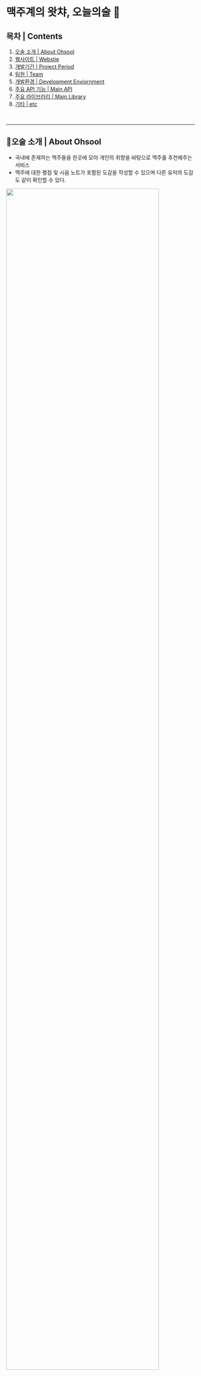 # 맥주계의 왓챠, 오늘의술 🍻

## 목차 | Contents
1. [오술 소개 | About Ohsool](#오술-소개--About-Ohsool)
2. [웹사이트 | Webstie](#웹사이트--Webstie)
3. [개발기간 | Project Period](#개발기간--Project-Period)
4. [팀원 | Team](#팀원--Team)
5. [개발환경 | Development Enviornment](#개발환경--Development-Enviornment)
6. [주요 API 기능 | Main API](#주요-API-기능--Main-API)
7. [주요 라이브러리 | Main Library](#주요-라이브러리--Main-Library)
8. [기타 | etc](#기타--etc)
<br>

<hr>

## 🍻오술 소개 | About Ohsool

* 국내에 존재하는 맥주들을 한곳에 모아 개인의 취향을 바탕으로 맥주를 추천해주는 서비스
* 맥주에 대한 평점 및 시음 노트가 포함된 도감을 작성할 수 있으며 다른 유저의 도감도 같이 확인할 수 있다.

<img src="https://user-images.githubusercontent.com/52440784/131280246-9b2e7aa9-e25c-4d42-9b94-b34fee3838d7.jpg" width=90% />
<img src="https://user-images.githubusercontent.com/52440784/131280256-2fce6eba-fe50-4b96-b418-c7647225dfe9.jpg" width=60% />

<br>

## 🌎웹사이트 | Webstie
https://ohsool.com/

<br>

## ⌚개발기간 | Project Period
2021.07.23 ~ 2021.09.02

<br>

## 🤸🏻‍♀️팀원 | Team

#### Backend (Node.js)
* 이정원 (https://wirehaired-snapper-f57.notion.site/Garden-s-notion-b7b614e91e4a4a2886f440a954c12bc1)
* 문진영 (https://github.com/moonjinyoung)
* 윤송 (https://www.notion.so/de0ca536d246408d980fed421e7118bc)
#### Frontend (React) - [Frontend Github](https://github.com/ohsool/front-end)
* 원동환 (https://github.com/endol007)
* 장정윤 (https://velog.io/@jeongyunjang)
#### Design (UI/UX) - [Figma WireFrame](https://www.figma.com/file/c2M6Yjvm5IjSAnsrQ41XLv/%ED%95%AD%ED%95%B499_WireFrame?node-id=0%3A1)
* 문지혜 
* 이근호 


< 팀원소개 노션페이지 링크 놓기 >

<br>

## ⛏개발환경 | Development Enviornment

<img src="https://img.shields.io/badge/Node.js-00599C?style=flat-square&logo=Node.js&logoColor=white"/> <img src="https://img.shields.io/badge/typescript-00599C?style=flat-square&logo=Typescript&logoColor=white"/> <img src="https://img.shields.io/badge/javascript-00599C?style=flat-square&logo=javascript&logoColor=white"/>  <img src="https://img.shields.io/badge/mongodb-00599C?style=flat-square&logo=mongodb&logoColor=white"/> <img src="https://img.shields.io/badge/AWS-00599C?style=flat-square&logo=AmazonAWS&logoColor=white"/>

| 이름 | 구분 | 
|:----------:|:----------:|
| **Server** | AWS EC2 (Amazon Linux 2 AMI (HVM), 64bit) |
| **Framework** | Express(Node.js) |
|**개발언어** | Typescript, Javascript  | 
| **Database** | Atlas (MongoDB) |
|**CI/CD** | AWS CodePipeline, CodeDeploy  |  
|**Load Balancer** | AWS ALB, Auto Scaling Group | 
|**TDD** | Jest  | 
|**Storage** | AWS S3  |
|**Tools** | VSCode, Git, Github, Slack, Notion  |



* [**ERD (Entity Relationship Diagram)**](https://github.com/ohsool/backend/wiki/ERD)
* [**Web Architecture**](https://github.com/ohsool/backend/wiki/Web-Architecture)
* [**Backend Deploymenmt Enviornment**](https://github.com/ohsool/backend/wiki/Web-Architecture)

<br>

## ⚔주요 API 기능 | Main API 

* [더보기](https://github.com/ohsool/backend/wiki/%EB%A9%94%EC%9D%B8-%EA%B8%B0%EB%8A%A5-API)

1. 테스트 기반으로 사용자의 맥주 취향 보여주기
2. 각자 다른 맥주 취향을 가진 사용자들이 남긴 평점을 맥주 종류 별로 평균을 내어 <br> 타 사용자의 취향에 맞는 맥주 추천하기
3. 맥주 판매처 제보하기]
4. 맥주 및 해시태그 검색하기
5. 비밀번호 변경 시 임시 비밀번호 생성
6. 회원가입 및 건의사항 제출 시 이메일 발송

<br>

## 🏊🏻‍♂️기술적 챌린지 | Troubleshooting

* [더보기](https://github.com/ohsool/backend/wiki/%EA%B8%B0%EC%88%A0%EC%A0%81%EC%B1%8C%EB%A6%B0%EC%A7%80-%7C-%ED%8A%B8%EB%9F%AC%EB%B8%94%EC%8A%88%ED%8C%85)

1. JWT Refreshtoken 적용
2. secretKey를 이용하여 프런트 도메인외 다른 유저가 api url에 접근하지 못하도록 설정 
3. 웹 서버 환경에서 Jest 테스트 코드 구동 시 발생하는 timeout 오류
4. API 인터페이스화

<br>

## 🎨주요 라이브러리 | Main Library
<details>
<summary> jsonwebtoken </summary>
<br>
</details>

<details>
<summary> passport </summary>
<br>
</details>

<details>
<summary> nodemailer </summary>

> npm i --save-dev @types/nodemailer<br>
npm i nodemailer
<br>
</details>

<details>
<summary> mongoose </summary>
<br>
</details>

<details>
<summary> dotenv </summary>
<br>
</details> 
<details>
<summary> moment </summary>
 
  ```
  npm install moment --save  
  ```
</details>

<details>
<summary> swagger </summary>

* npm 설치 
 
  ```
  npm install swagger-ui-express -D<br>
  npm install swagger-autogen -D<br>
  npm install @types/swagger-ui-express -D
  ```


<br>

* app.ts 기본 설정 
    ```
    // importing swagger 
    import swaggerUi from 'swagger-ui-express';
    const swaggerFile =  require('../swagger/swagger-output.json')
    app.use('/swagger', swaggerUi.serve, swaggerUi.setup(swaggerFile))
    ```
<br>

* 폴더 구조 
    ```
    ├── swagger
    │   ├── swagger-output.json
    │   └── swagger.js
    ```
<br>

* 참고 <br>
    https://charming-kyu.tistory.com/11

</details>

<br>

## 🧾기타 | etc

<details>
<summary>Git Commit Message Rule</summary>

### Format: [ 수정자 ] < type > commit message

* **feat** : 새로운 기능에 대한 커밋 
* **fix** : 버그 수정에 대한 커밋 
* **build** : 빌드 관련 파일 수정에 대한 커밋 
* **chore** : 그 외 자잘한 수정에 대한 커밋 
* **ci** : CI관련 설정 수정에 대한 커밋 
* **cd** : CD관련 설정 수정에 대한 커밋 
* **docs** : 문서 수정에 대한 커밋 
* **style** : 코드 스타일 혹은 포맷 등에 관 한 커밋 
* **refactor** :  코드 리팩토링에 대한 커밋 
* **test** : 테스트 코드 수정에 대한 커밋 

</details>
 
